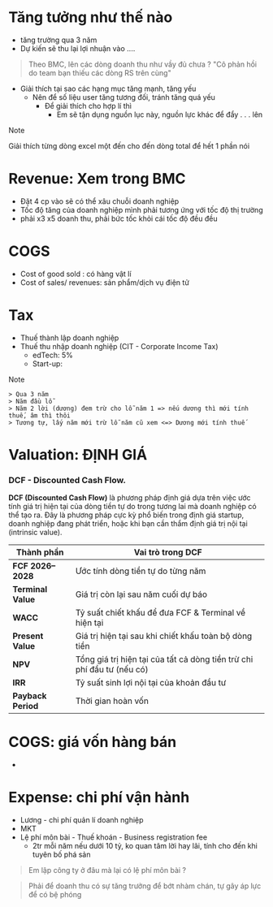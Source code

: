 # Tăng tưởng như thế nào 
- tăng trường qua 3 năm
- Dự kiến sẽ thu lại lợi nhuận vào ....
> Theo BMC, lên các dòng doanh thu như vầy đủ chưa ?
> "Cô phản hồi do team bạn thiếu các dòng RS trên cùng"
- Giải thích tại sao các hạng mục tăng mạnh, tăng yếu
	- Nên để số liệu user tăng tương đối, tránh tăng quá yếu
		- Để giải thích cho hợp lí thì 
			- Em sẽ tận dụng nguồn lục này, nguồn lực khác để đẩy . . . lên
> [!NOTE]
  Giải thích từng dòng excel một đến cho đến dòng total để hết 1 phần nói
# Revenue: Xem trong BMC
- Đặt 4 cp vào sẽ có thể xâu chuỗi doanh nghiệp
- Tốc độ tăng của doanh nghiệp mình phải tương ứng với tốc độ thị trường
- phải x3 x5 doanh thu, phải bức tốc khỏi cái tốc độ đều đều
# COGS
- Cost of good sold : có hàng vật lí
- Cost of sales/ revenues: sản phẩm/dịch vụ điện tử 
# Tax
- Thuế thành lập doanh nghiệp 
- Thuế thu nhập doanh nghiệp (CIT - Corporate Income Tax)
	- edTech: 5%
	- Start-up:
> [!NOTE]
    > Qua 3 năm
    > Năm đầu lỗ
    > Năm 2 lời (dương) đem trừ cho lỗ năm 1 => nếu dương thì mới tính thuế, âm thì thôi
    > Tương tự, lấy năm mới trừ lỗ năm cũ xem <=> Dương mới tính thuế
# Valuation: ĐỊNH GIÁ
### **DCF - Discounted Cash Flow**.
**DCF (Discounted Cash Flow)** là phương pháp định giá dựa trên việc ước tính giá trị hiện tại của dòng tiền tự do trong tương lai mà doanh nghiệp có thể tạo ra. Đây là phương pháp cực kỳ phổ biến trong định giá startup, doanh nghiệp đang phát triển, hoặc khi bạn cần thẩm định giá trị nội tại (intrinsic value).

| Thành phần         | Vai trò trong DCF                                                      |
| ------------------ | ---------------------------------------------------------------------- |
| **FCF 2026–2028**  | Ước tính dòng tiền tự do từng năm                                      |
| **Terminal Value** | Giá trị còn lại sau năm cuối dự báo                                    |
| **WACC**           | Tỷ suất chiết khấu để đưa FCF & Terminal về hiện tại                   |
| **Present Value**  | Giá trị hiện tại sau khi chiết khấu toàn bộ dòng tiền                  |
| **NPV**            | Tổng giá trị hiện tại của tất cả dòng tiền trừ chi phí đầu tư (nếu có) |
| **IRR**            | Tỷ suất sinh lợi nội tại của khoản đầu tư                              |
| **Payback Period** | Thời gian hoàn vốn                                                     |
# COGS: giá vốn hàng bán
- 
# Expense: chi phí vận hành
- Lương - chi phí quản lí doanh nghiệp
- MKT
- Lệ phí môn bài - Thuế khoán - Business registration fee
	- 2tr mỗi năm nếu dưới 10 tỷ, ko quan tâm lời hay lãi, tính cho đến khi tuyên bố phá sản
> Em lập công ty ở đâu mà lại có lệ phí môn bài ?

> Phải để doanh thu có sự tăng trưởng để bớt nhàm chán, tự gây áp lực để có bệ phóng
